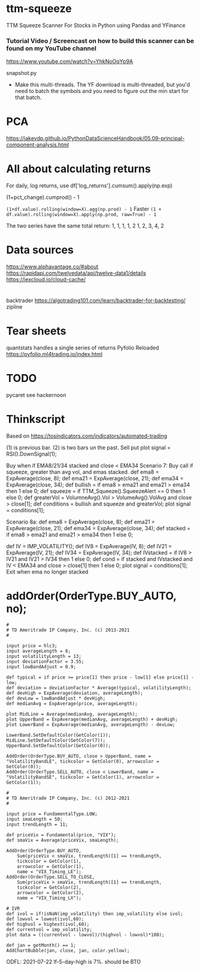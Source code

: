# ttm-squeeze
TTM Squeeze Scanner For Stocks in Python using Pandas and YFinance

### Tutorial Video / Screencast on how to build this scanner can be found on my YouTube channel

https://www.youtube.com/watch?v=YhkNoOqYp9A

snapshot.py
* Make this multi-threads. The YF download is multi-threaded, but you'd need to batch the symbols and you need to figure out the min start for that batch.

# PCA
https://jakevdp.github.io/PythonDataScienceHandbook/05.09-principal-component-analysis.html


# All about calculating returns

For daily, log returns, use df['log_returns'].cumsum().apply(np.exp)

(1+pct_change).cumprod() - 1

```(1+df.value).rolling(window=X).agg(np.prod) - 1```
Faster
```(1 + df.value).rolling(window=X).apply(np.prod, raw=True) - 1```

The two series have the same total return:
1, 1, 1, 1, 2
1, 2, 3, 4, 2

# Data sources
https://www.alphavantage.co/#about
https://rapidapi.com/twelvedata/api/twelve-data1/details
https://iexcloud.io/cloud-cache/

# 
backtrader https://algotrading101.com/learn/backtrader-for-backtesting/
zipline

# Tear sheets
 quantstats handles a single series of returns
 Pyfolio Reloaded https://pyfolio.ml4trading.io/index.html

# TODO
pycaret see hackernoon

# Thinkscript
Based on https://tosindicators.com/indicators/automated-trading

(1) is previous bar. (2) is two bars un the past.
Sell put plot signal = RSI().DownSignal(1);

Buy when if EMA8/21/34 stacked and close < EMA34
Scenario 7: Buy call if squeeze, greater than avg vol, and emas stacked.
def ema8 = ExpAverage(close, 8);
def ema21 = ExpAverage(close, 21);
def ema34 = ExpAverage(close, 34);
def bullish = if ema8 > ema21 and ema21 > ema34 then 1 else 0;
def squeeze = if TTM_Squeeze().SqueezeAlert == 0 then 1 else 0;
def greaterVol = VolumneAvg().Vol > VolumeAvg().VolAvg and close > close[1];
def conditions = bullish and squeeze and greaterVol;
plot signal = conditions[1];

Scenario 8a:
def ema8 = ExpAverage(close, 8);
def ema21 = ExpAverage(close, 21);
def ema34 = ExpAverage(close, 34);
def stacked = if ema8 > ema21 and ema21 > ema34 then 1 else 0;

def IV = IMP_VOLATILITY();
def IV8 = ExpAverage(IV, 8);
def IV21 = ExpAverage(IV, 21);
def IV34 = ExpAverage(IV, 34);
def IVstacked = if IV8 > IV21 and IV21 > IV34 then 1 else 0;
def cond = if stacked and IVstacked and IV < EMA34 and close > close[1] then 1 else 0;
plot signal = conditions[1];
Exit when ema no longer stacked 
# addOrder(OrderType.BUY_AUTO, no);

```
#
# TD Ameritrade IP Company, Inc. (c) 2013-2021
#

input price = hlc3;
input averageLength = 8;
input volatilityLength = 13;
input deviationFactor = 3.55;
input lowBandAdjust = 0.9;

def typical = if price >= price[1] then price - low[1] else price[1] - low;
def deviation = deviationFactor * Average(typical, volatilityLength);
def devHigh = ExpAverage(deviation, averageLength);
def devLow = lowBandAdjust * devHigh;
def medianAvg = ExpAverage(price, averageLength);

plot MidLine = Average(medianAvg, averageLength);
plot UpperBand = ExpAverage(medianAvg, averageLength) + devHigh;
plot LowerBand = ExpAverage(medianAvg, averageLength) - devLow;

LowerBand.SetDefaultColor(GetColor(1));
MidLine.SetDefaultColor(GetColor(7));
UpperBand.SetDefaultColor(GetColor(0));

AddOrder(OrderType.BUY_AUTO, close > UpperBand, name = "VolatilityBandLE", tickcolor = GetColor(0), arrowcolor = GetColor(0));
AddOrder(OrderType.SELL_AUTO, close < LowerBand, name = "VolatilityBandSE", tickcolor = GetColor(1), arrowcolor = GetColor(1));

#
# TD Ameritrade IP Company, Inc. (c) 2012-2021
#

input price = FundamentalType.LOW;
input smaLength = 50;
input trendLength = 11;

def priceVix = Fundamental(price, "VIX");
def smaVix = Average(priceVix, smaLength);

AddOrder(OrderType.BUY_AUTO,
    Sum(priceVix < smaVix, trendLength)[1] == trendLength,
    tickcolor = GetColor(1),
    arrowcolor = GetColor(1),
    name = "VIX_Timing_LE");
AddOrder(OrderType.SELL_TO_CLOSE,
    Sum(priceVix > smaVix, trendLength)[1] == trendLength,
    tickcolor = GetColor(2),
    arrowcolor = GetColor(2),
    name = "VIX_Timing_LX");
```

```
# IVR
def ivol = if!isNaN(imp_volatility) then imp_volatility else ivol;
def lowvol = lowest(ivol,60);
def highvol = highest(ivol,60);
def currentvol = imp_volatility;
plot data = ((currentvol - lowvol)/(highvol - lowvol)*100);
```

```
def jan = getMonth() == 1;
AddChartBubble(jan, close, jan, color.yellow);
```

ODFL: 2021-07-22 lf-5-day-high is 7%. should be BTO
